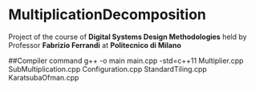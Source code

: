 # MultiplicationDecomposition

Project of the course of __Digital Systems Design Methodologies__ held by Professor __Fabrizio Ferrandi__ at __Politecnico di Milano__

##Compiler command
g++ -o main main.cpp -std=c++11 Multiplier.cpp SubMultiplication.cpp Configuration.cpp StandardTiling.cpp KaratsubaOfman.cpp


